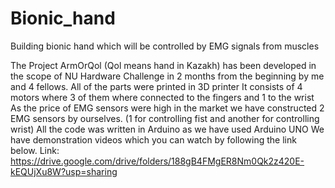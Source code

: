 # Bionic_hand
Building bionic hand which will be controlled by EMG signals from muscles

The Project ArmOrQol (Qol means hand in Kazakh) has been developed in the scope of NU Hardware Challenge in 2 months from the beginning by me and 4 fellows.
All of the parts were printed in 3D printer
It consists of 4 motors where 3 of them where connected to the fingers and 1 to the wrist
As the price of EMG sensors were high in the market we have constructed 2 EMG sensors by ourselves. (1 for controlling fist and another for controlling wrist)
All the code was written in Arduino as we have used Arduino UNO
We have demonstration videos which you can watch by following the link below.
Link: https://drive.google.com/drive/folders/188gB4FMgER8Nm0Qk2z420E-kEQUjXu8W?usp=sharing 
